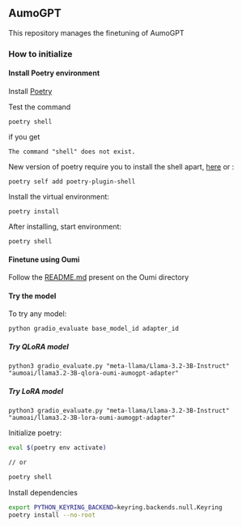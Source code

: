 ## AumoGPT

This repository manages the finetuning of AumoGPT

### How to initialize

#### Install Poetry environment

Install [Poetry](https://python-poetry.org/docs/#installing-with-the-official-installer) 

Test the command 
```
poetry shell
```

if you get 
```
The command "shell" does not exist. 
```

New version of poetry require you to install the shell apart, [here](https://github.com/python-poetry/poetry-plugin-shell) or : 
```
poetry self add poetry-plugin-shell
```

Install the virtual environment:
```
poetry install
```

After installing, start environment:
```
poetry shell
```

#### Finetune using Oumi

Follow the [README.md](https://github.com/GuilhermeAumo/aumogpt-ufes/blob/main/oumi/readme.md) present on the Oumi directory

#### Try the model 

To try any model:

```
python gradio_evaluate base_model_id adapter_id
```

##### Try QLoRA model

```
python3 gradio_evaluate.py "meta-llama/Llama-3.2-3B-Instruct" "aumoai/llama3.2-3B-qlora-oumi-aumogpt-adapter"
```

##### Try LoRA model

```
python3 gradio_evaluate.py "meta-llama/Llama-3.2-3B-Instruct" "aumoai/llama3.2-3B-lora-oumi-aumogpt-adapter"
```

Initialize poetry:
```bash
eval $(poetry env activate)

// or

poetry shell
```

Install dependencies
```bash
export PYTHON_KEYRING_BACKEND=keyring.backends.null.Keyring
poetry install --no-root
```
